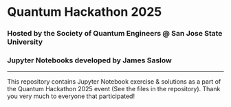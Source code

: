 # Quantum Hackathon 2025
### Hosted by the Society of Quantum Engineers @ San Jose State University
### Jupyter Notebooks developed by James Saslow

__________________________________________________________________________________________________________________________________

This repository contains Jupyter Notebook exercise & solutions as a part of the Quantum Hackathon 2025 event (See the files in the repository).
Thank you very much to everyone that participated! 
